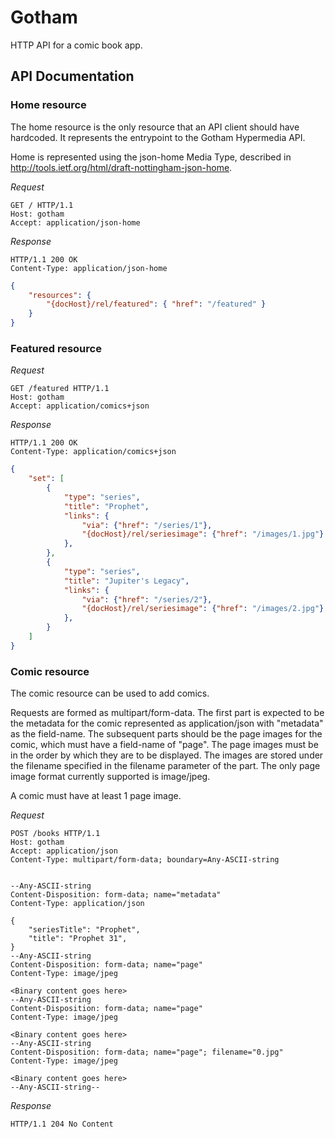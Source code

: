 # Gotham

HTTP API for a comic book app.

## API Documentation

### Home resource

The home resource is the only resource that an API client should have hardcoded. It represents the entrypoint to the Gotham Hypermedia API.

Home is represented using the json-home Media Type, described in http://tools.ietf.org/html/draft-nottingham-json-home.

*Request*
```HTTP
GET / HTTP/1.1
Host: gotham
Accept: application/json-home
```

*Response*
```HTTP
HTTP/1.1 200 OK
Content-Type: application/json-home
```
```JSON
{
	"resources": {
		"{docHost}/rel/featured": { "href": "/featured" }
	}
}
```

### Featured resource

*Request*
```HTTP
GET /featured HTTP/1.1
Host: gotham
Accept: application/comics+json
```

*Response*
```HTTP
HTTP/1.1 200 OK
Content-Type: application/comics+json
```
```JSON
{
	"set": [
		{
			"type": "series",
			"title": "Prophet",
			"links": {
				"via": {"href": "/series/1"},
				"{docHost}/rel/seriesimage": {"href": "/images/1.jpg"}
			},
		},
		{
			"type": "series",
			"title": "Jupiter's Legacy",
			"links": {
				"via": {"href": "/series/2"},
				"{docHost}/rel/seriesimage": {"href": "/images/2.jpg"}
			},
		}
	]
}
```

### Comic resource

The comic resource can be used to add comics.

Requests are formed as multipart/form-data. The first part is expected to be the metadata for the comic represented as application/json with "metadata" as the field-name. The subsequent parts should be the page images for the comic, which must have a field-name of "page". The page images must be in the order by which they are to be displayed. The images are stored under the filename specified in the filename parameter of the part. The only page image format currently supported is image/jpeg.

A comic must have at least 1 page image.

*Request*
```HTTP
POST /books HTTP/1.1
Host: gotham
Accept: application/json
Content-Type: multipart/form-data; boundary=Any-ASCII-string
```
```

--Any-ASCII-string
Content-Disposition: form-data; name="metadata"
Content-Type: application/json

{
	"seriesTitle": "Prophet",
	"title": "Prophet 31",
}
--Any-ASCII-string
Content-Disposition: form-data; name="page"
Content-Type: image/jpeg

<Binary content goes here>
--Any-ASCII-string
Content-Disposition: form-data; name="page"
Content-Type: image/jpeg

<Binary content goes here>
--Any-ASCII-string
Content-Disposition: form-data; name="page"; filename="0.jpg"
Content-Type: image/jpeg

<Binary content goes here>
--Any-ASCII-string--
```

*Response*
```HTTP
HTTP/1.1 204 No Content
```
